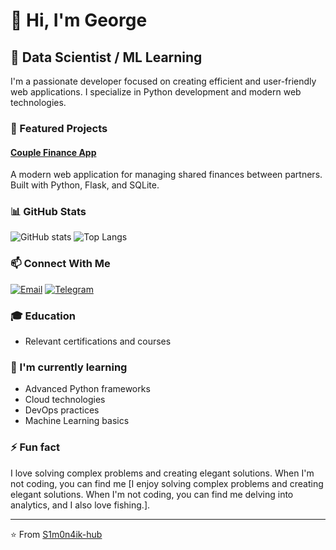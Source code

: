 # 👋 Hi, I'm George

## 🚀 Data Scientist / ML Learning

I'm a passionate developer focused on creating efficient and user-friendly web applications. I specialize in Python development and modern web technologies.

### 🎯 Featured Projects

#### [Couple Finance App](https://github.com/S1m0n4ik-hub/GEO)
A modern web application for managing shared finances between partners. Built with Python, Flask, and SQLite.

### 📊 GitHub Stats

![GitHub stats](https://github-readme-stats.vercel.app/api?username=S1m0n4ik-hub&show_icons=true&theme=radical)
![Top Langs](https://github-readme-stats.vercel.app/api/top-langs/?username=S1m0n4ik-hub&layout=compact&theme=radical)

### 📫 Connect With Me

[![Email](https://img.shields.io/badge/-Email-D14836?style=flat-square&logo=gmail&logoColor=white)](mailto:georgesimovonyan@gmail.com)
[![Telegram](https://img.shields.io/badge/-Telegram-2CA5E0?style=flat-square&logo=telegram&logoColor=white)](https://t.me/bubble_troubble)

### 🎓 Education

- Relevant certifications and courses

### 🌱 I'm currently learning

- Advanced Python frameworks
- Cloud technologies
- DevOps practices
- Machine Learning basics

### ⚡ Fun fact

I love solving complex problems and creating elegant solutions. When I'm not coding, you can find me [I enjoy solving complex problems and creating elegant solutions. When I'm not coding, you can find me delving into analytics, and I also love fishing.].

---
⭐️ From [S1m0n4ik-hub](https://github.com/S1m0n4ik-hub) 
